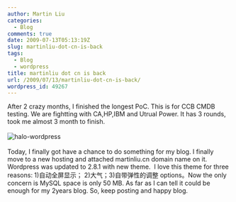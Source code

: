 ```yaml
---
author: Martin Liu
categories:
  - Blog
comments: true
date: 2009-07-13T05:13:19Z
slug: martinliu-dot-cn-is-back
tags:
  - Blog
  - wordpress
title: martinliu dot cn is back
url: /2009/07/13/martinliu-dot-cn-is-back/
wordpress_id: 49267
---
```


After 2 crazy months, I finished the longest PoC. This is for CCB CMDB testing. We are fightting with CA,HP,IBM and Utrual Power. It has 3 rounds, took me almost 3 month to finish.<br /><br />![halo-wordpress](http://7bv9gn.com1.z0.glb.clouddn.com/wp-content/uploads/266/26670/2009/07/halo-wordpress.jpg)<br /><br />Today, I finally got have a chance to do something for my blog. I finally move to a new hosting and attached martinliu.cn domain name on it. Wordpress was updated to 2.8.1 with new theme.  I love this theme for three reasons: 1)自动全屏显示； 2)大气；3)自带弹性的调整 options。Now the only concern is MySQL space is only 50 MB. As far as I can tell it could be enough for my 2years blog. So, keep posting and happy blog.
